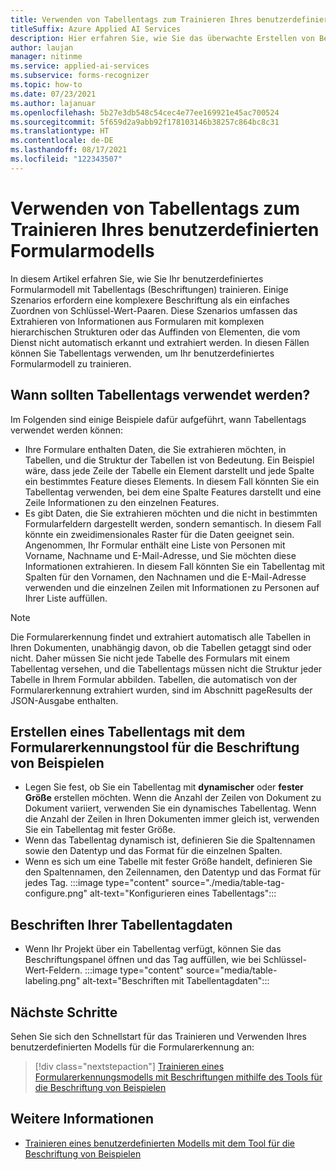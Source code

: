 ```yaml
---
title: Verwenden von Tabellentags zum Trainieren Ihres benutzerdefinierten Formularmodells – Formularerkennung
titleSuffix: Azure Applied AI Services
description: Hier erfahren Sie, wie Sie das überwachte Erstellen von Beschriftungen mit Tabellentags effizient nutzen.
author: laujan
manager: nitinme
ms.service: applied-ai-services
ms.subservice: forms-recognizer
ms.topic: how-to
ms.date: 07/23/2021
ms.author: lajanuar
ms.openlocfilehash: 5b27e3db548c54cec4e77ee169921e45ac700524
ms.sourcegitcommit: 5f659d2a9abb92f178103146b38257c864bc8c31
ms.translationtype: HT
ms.contentlocale: de-DE
ms.lasthandoff: 08/17/2021
ms.locfileid: "122343507"
---
```

# <a name="use-table-tags-to-train-your-custom-form-model"></a>Verwenden von Tabellentags zum Trainieren Ihres benutzerdefinierten Formularmodells

In diesem Artikel erfahren Sie, wie Sie Ihr benutzerdefiniertes Formularmodell mit Tabellentags (Beschriftungen) trainieren. Einige Szenarios erfordern eine komplexere Beschriftung als ein einfaches Zuordnen von Schlüssel-Wert-Paaren. Diese Szenarios umfassen das Extrahieren von Informationen aus Formularen mit komplexen hierarchischen Strukturen oder das Auffinden von Elementen, die vom Dienst nicht automatisch erkannt und extrahiert werden. In diesen Fällen können Sie Tabellentags verwenden, um Ihr benutzerdefiniertes Formularmodell zu trainieren.

## <a name="when-should-i-use-table-tags"></a>Wann sollten Tabellentags verwendet werden?

Im Folgenden sind einige Beispiele dafür aufgeführt, wann Tabellentags verwendet werden können:

- Ihre Formulare enthalten Daten, die Sie extrahieren möchten, in Tabellen, und die Struktur der Tabellen ist von Bedeutung. Ein Beispiel wäre, dass jede Zeile der Tabelle ein Element darstellt und jede Spalte ein bestimmtes Feature dieses Elements. In diesem Fall könnten Sie ein Tabellentag verwenden, bei dem eine Spalte Features darstellt und eine Zeile Informationen zu den einzelnen Features.
- Es gibt Daten, die Sie extrahieren möchten und die nicht in bestimmten Formularfeldern dargestellt werden, sondern semantisch. In diesem Fall könnte ein zweidimensionales Raster für die Daten geeignet sein. Angenommen, Ihr Formular enthält eine Liste von Personen mit Vorname, Nachname und E-Mail-Adresse, und Sie möchten diese Informationen extrahieren. In diesem Fall könnten Sie ein Tabellentag mit Spalten für den Vornamen, den Nachnamen und die E-Mail-Adresse verwenden und die einzelnen Zeilen mit Informationen zu Personen auf Ihrer Liste auffüllen.

> [!NOTE]
> Die Formularerkennung findet und extrahiert automatisch alle Tabellen in Ihren Dokumenten, unabhängig davon, ob die Tabellen getaggt sind oder nicht. Daher müssen Sie nicht jede Tabelle des Formulars mit einem Tabellentag versehen, und die Tabellentags müssen nicht die Struktur jeder Tabelle in Ihrem Formular abbilden. Tabellen, die automatisch von der Formularerkennung extrahiert wurden, sind im Abschnitt pageResults der JSON-Ausgabe enthalten.

## <a name="create-a-table-tag-with-the-form-recognizer-sample-labeling-tool"></a>Erstellen eines Tabellentags mit dem Formularerkennungstool für die Beschriftung von Beispielen
<!-- markdownlint-disable MD004 -->
* Legen Sie fest, ob Sie ein Tabellentag mit **dynamischer** oder **fester Größe** erstellen möchten. Wenn die Anzahl der Zeilen von Dokument zu Dokument variiert, verwenden Sie ein dynamisches Tabellentag. Wenn die Anzahl der Zeilen in Ihren Dokumenten immer gleich ist, verwenden Sie ein Tabellentag mit fester Größe.
* Wenn das Tabellentag dynamisch ist, definieren Sie die Spaltennamen sowie den Datentyp und das Format für die einzelnen Spalten.
* Wenn es sich um eine Tabelle mit fester Größe handelt, definieren Sie den Spaltennamen, den Zeilennamen, den Datentyp und das Format für jedes Tag.
:::image type="content" source="./media/table-tag-configure.png" alt-text="Konfigurieren eines Tabellentags":::

## <a name="label-your-table-tag-data"></a>Beschriften Ihrer Tabellentagdaten

* Wenn Ihr Projekt über ein Tabellentag verfügt, können Sie das Beschriftungspanel öffnen und das Tag auffüllen, wie bei Schlüssel-Wert-Feldern.
:::image type="content" source="media/table-labeling.png" alt-text="Beschriften mit Tabellentagdaten":::

## <a name="next-steps"></a>Nächste Schritte

Sehen Sie sich den Schnellstart für das Trainieren und Verwenden Ihres benutzerdefinierten Modells für die Formularerkennung an:

> [!div class="nextstepaction"]
> [Trainieren eines Formularerkennungsmodells mit Beschriftungen mithilfe des Tools für die Beschriftung von Beispielen](label-tool.md)

## <a name="see-also"></a>Weitere Informationen

* [Trainieren eines benutzerdefinierten Modells mit dem Tool für die Beschriftung von Beispielen](label-tool.md)
>
